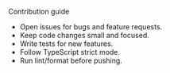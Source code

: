 Contribution guide

- Open issues for bugs and feature requests.
- Keep code changes small and focused.
- Write tests for new features.
- Follow TypeScript strict mode.
- Run lint/format before pushing.
